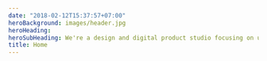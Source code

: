 ```yaml
---
date: "2018-02-12T15:37:57+07:00"
heroBackground: images/header.jpg
heroHeading:
heroSubHeading: We're a design and digital product studio focusing on user experience. We make useful and edgy products, like mobile apps, using computers, mood boards, and prototyping.  
title: Home
---
```

